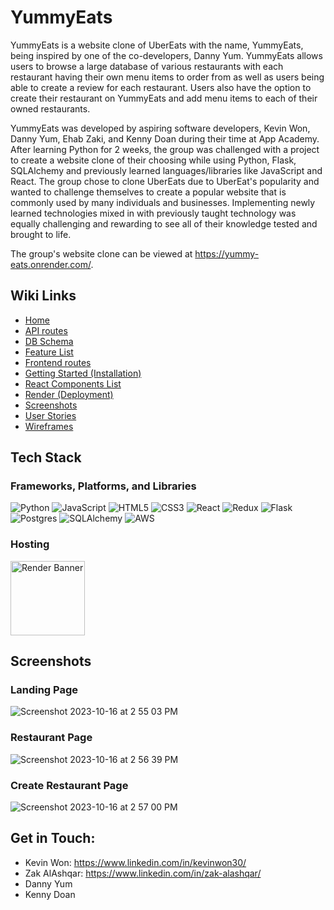 # YummyEats

YummyEats is a website clone of UberEats with the name, YummyEats, being inspired by one of the co-developers, Danny Yum. YummyEats allows users to browse a large database of various restaurants with each restaurant having their own menu items to order from as well as users being able to create a review for each restaurant. Users also have the option to create their restaurant on YummyEats and add menu items to each of their owned restaurants.

YummyEats was developed by aspiring software developers, Kevin Won, Danny Yum, Ehab Zaki, and Kenny Doan during their time at App Academy. After learning Python for 2 weeks, the group was challenged with a project to create a website clone of their choosing while using Python, Flask, SQLAlchemy and previously learned languages/libraries like JavaScript and React. The group chose to clone UberEats due to UberEat's popularity and wanted to challenge themselves to create a popular website that is commonly used by many individuals and businesses. Implementing newly learned technologies mixed in with previously taught technology was equally challenging and rewarding to see all of their knowledge tested and brought to life.

The group's website clone can be viewed at https://yummy-eats.onrender.com/.

## Wiki Links

- [Home](https://github.com/kwongit/YummyEats/wiki)
- [API routes](https://github.com/kwongit/YummyEats/wiki/Backend-API-Routes)
- [DB Schema](https://github.com/kwongit/YummyEats/wiki/DB-Schema)
- [Feature List](https://github.com/kwongit/YummyEats/wiki/Feature-List)
- [Frontend routes](https://github.com/kwongit/YummyEats/wiki/Frontend-routes)
- [Getting Started (Installation)](<https://github.com/kwongit/YummyEats/wiki/Getting-Started-(Installation)>)
- [React Components List](https://github.com/kwongit/YummyEats/wiki/React-Components-List)
- [Render (Deployment)](<https://github.com/kwongit/YummyEats/wiki/Render-(Deployment)>)
- [Screenshots](https://github.com/kwongit/YummyEats/wiki/Screenshots)
- [User Stories](https://github.com/kwongit/YummyEats/wiki/User-Stories)
- [Wireframes](https://github.com/kwongit/YummyEats/wiki/Wireframes)

## Tech Stack

### Frameworks, Platforms, and Libraries

![Python](https://img.shields.io/badge/python-3670A0?style=for-the-badge&logo=python&logoColor=ffdd54)
![JavaScript](https://img.shields.io/badge/javascript-%23323330.svg?style=for-the-badge&logo=javascript&logoColor=%23F7DF1E)
![HTML5](https://img.shields.io/badge/html5-%23E34F26.svg?style=for-the-badge&logo=html5&logoColor=white)
![CSS3](https://img.shields.io/badge/css3-%231572B6.svg?style=for-the-badge&logo=css3&logoColor=white)
![React](https://img.shields.io/badge/react-%2320232a.svg?style=for-the-badge&logo=react&logoColor=%2361DAFB)
![Redux](https://img.shields.io/badge/redux-%23593d88.svg?style=for-the-badge&logo=redux&logoColor=white)
![Flask](https://img.shields.io/badge/flask-%23000.svg?style=for-the-badge&logo=flask&logoColor=white)
![Postgres](https://img.shields.io/badge/postgres-%23316192.svg?style=for-the-badge&logo=postgresql&logoColor=white)
![SQLAlchemy](https://img.shields.io/badge/SQLAlchemy-%23FCA121.svg?style=for-the-badge&logo=sqlalchemy&logoColor=white)
![AWS](https://img.shields.io/badge/AWS-%23FF9900.svg?style=for-the-badge&logo=amazon-aws&logoColor=white)

### Hosting

<img width="119" alt="Render Banner" src="https://github.com/kwongit/YummyEats/assets/116237655/12fe1091-cc83-428e-9da5-cc19039b7968">

## Screenshots

### Landing Page

![Screenshot 2023-10-16 at 2 55 03 PM](https://github.com/kwongit/YummyEats/assets/116237655/96222a39-8ce6-417f-8331-fe7534c6ea4a)

### Restaurant Page

![Screenshot 2023-10-16 at 2 56 39 PM](https://github.com/kwongit/YummyEats/assets/116237655/febc5ce1-1fc5-4d24-9935-8abab597aa7d)

### Create Restaurant Page

![Screenshot 2023-10-16 at 2 57 00 PM](https://github.com/kwongit/YummyEats/assets/116237655/9dbda228-c336-4d6a-b928-cf4c5a9bdd52)

## Get in Touch:

- Kevin Won: https://www.linkedin.com/in/kevinwon30/
- Zak AlAshqar: https://www.linkedin.com/in/zak-alashqar/
- Danny Yum
- Kenny Doan
